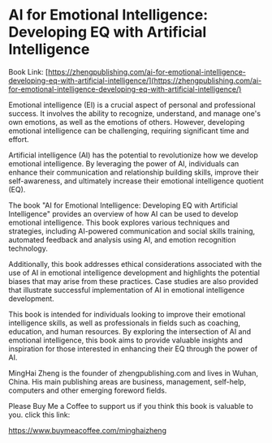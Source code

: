 # AI for Emotional Intelligence: Developing EQ with Artificial Intelligence

Book Link: [https://zhengpublishing.com/ai-for-emotional-intelligence-developing-eq-with-artificial-intelligence/](https://zhengpublishing.com/ai-for-emotional-intelligence-developing-eq-with-artificial-intelligence/)

Emotional intelligence (EI) is a crucial aspect of personal and professional success. It involves the ability to recognize, understand, and manage one's own emotions, as well as the emotions of others. However, developing emotional intelligence can be challenging, requiring significant time and effort.

Artificial intelligence (AI) has the potential to revolutionize how we develop emotional intelligence. By leveraging the power of AI, individuals can enhance their communication and relationship building skills, improve their self-awareness, and ultimately increase their emotional intelligence quotient (EQ).

The book "AI for Emotional Intelligence: Developing EQ with Artificial Intelligence" provides an overview of how AI can be used to develop emotional intelligence. This book explores various techniques and strategies, including AI-powered communication and social skills training, automated feedback and analysis using AI, and emotion recognition technology.

Additionally, this book addresses ethical considerations associated with the use of AI in emotional intelligence development and highlights the potential biases that may arise from these practices. Case studies are also provided that illustrate successful implementation of AI in emotional intelligence development.

This book is intended for individuals looking to improve their emotional intelligence skills, as well as professionals in fields such as coaching, education, and human resources. By exploring the intersection of AI and emotional intelligence, this book aims to provide valuable insights and inspiration for those interested in enhancing their EQ through the power of AI.

MingHai Zheng is the founder of zhengpublishing.com and lives in Wuhan, China. His main publishing areas are business, management, self-help, computers and other emerging foreword fields.

Please Buy Me a Coffee to support us if you think this book is valuable to you. click this link:

https://www.buymeacoffee.com/minghaizheng
